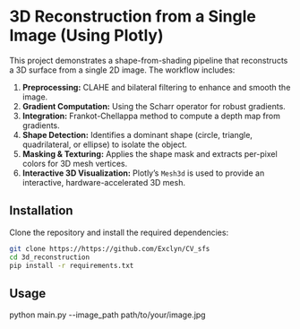 # 3D Reconstruction from a Single Image (Using Plotly)

This project demonstrates a shape-from-shading pipeline that reconstructs a 3D surface from a single 2D image. The workflow includes:

1. **Preprocessing:** CLAHE and bilateral filtering to enhance and smooth the image.
2. **Gradient Computation:** Using the Scharr operator for robust gradients.
3. **Integration:** Frankot-Chellappa method to compute a depth map from gradients.
4. **Shape Detection:** Identifies a dominant shape (circle, triangle, quadrilateral, or ellipse) to isolate the object.
5. **Masking & Texturing:** Applies the shape mask and extracts per-pixel colors for 3D mesh vertices.
6. **Interactive 3D Visualization:** Plotly’s `Mesh3d` is used to provide an interactive, hardware-accelerated 3D mesh.

## Installation

Clone the repository and install the required dependencies:

```bash
git clone https://https://github.com/Exclyn/CV_sfs
cd 3d_reconstruction
pip install -r requirements.txt
```
## Usage 
python main.py --image_path path/to/your/image.jpg